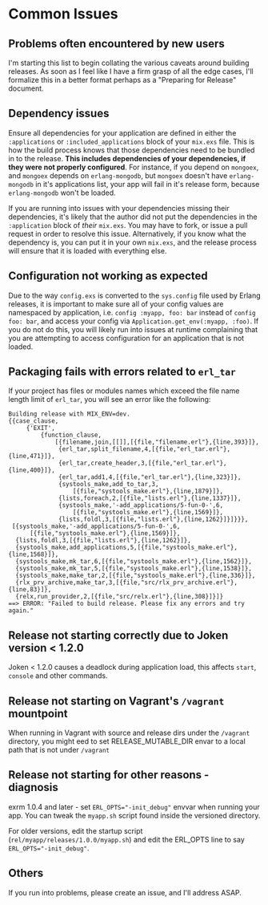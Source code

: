 # Common Issues

## Problems often encountered by new users

I'm starting this list to begin collating the various caveats around
building releases. As soon as I feel like I have a firm grasp of all the
edge cases, I'll formalize this in a better format perhaps as a
"Preparing for Release" document.


## Dependency issues

Ensure all dependencies for your application are defined in either the
`:applications` or `:included_applications` block of your `mix.exs` file. This is how the build
process knows that those dependencies need to be bundled in to the
release. **This includes dependencies of your dependencies, if they were
not properly configured**. For instance, if you depend on `mongoex`, and
`mongoex` depends on `erlang-mongodb`, but `mongoex` doesn't have `erlang-mongodb`
in it's applications list, your app will fail in it's release form,
because `erlang-mongodb` won't be loaded.

If you are running into issues with your dependencies missing their
dependencies, it's likely that the author did not put the dependencies in
the `:application` block of *their* `mix.exs`. You may have to fork, or
issue a pull request in order to resolve this issue. Alternatively, if
you know what the dependency is, you can put it in your own `mix.exs`, and
the release process will ensure that it is loaded with everything else.


## Configuration not working as expected

Due to the way `config.exs` is converted to the `sys.config` file used by
Erlang releases, it is important to make sure all of your config values are
namespaced by application, i.e. `config :myapp, foo: bar` instead of `config foo: bar`,
and access your config via `Application.get_env(:myapp, :foo)`. If you do not
do this, you will likely run into issues at runtime complaining that you are attempting
to access configuration for an application that is not loaded.

## Packaging fails with errors related to `erl_tar`

If your project has files or modules names which exceed the file name length limit of `erl_tar`,
you will see an error like the following:

```
Building release with MIX_ENV=dev.
{{case_clause,
     {'EXIT',
         {function_clause,
             [{filename,join,[[]],[{file,"filename.erl"},{line,393}]},
              {erl_tar,split_filename,4,[{file,"erl_tar.erl"},{line,471}]},
              {erl_tar,create_header,3,[{file,"erl_tar.erl"},{line,400}]},
              {erl_tar,add1,4,[{file,"erl_tar.erl"},{line,323}]},
              {systools_make,add_to_tar,3,
                  [{file,"systools_make.erl"},{line,1879}]},
              {lists,foreach,2,[{file,"lists.erl"},{line,1337}]},
              {systools_make,'-add_applications/5-fun-0-',6,
                  [{file,"systools_make.erl"},{line,1569}]},
              {lists,foldl,3,[{file,"lists.erl"},{line,1262}]}]}}},
 [{systools_make,'-add_applications/5-fun-0-',6,
      [{file,"systools_make.erl"},{line,1569}]},
  {lists,foldl,3,[{file,"lists.erl"},{line,1262}]},
  {systools_make,add_applications,5,[{file,"systools_make.erl"},{line,1568}]},
  {systools_make,mk_tar,6,[{file,"systools_make.erl"},{line,1562}]},
  {systools_make,mk_tar,5,[{file,"systools_make.erl"},{line,1538}]},
  {systools_make,make_tar,2,[{file,"systools_make.erl"},{line,336}]},
  {rlx_prv_archive,make_tar,3,[{file,"src/rlx_prv_archive.erl"},{line,83}]},
  {relx,run_provider,2,[{file,"src/relx.erl"},{line,308}]}]}
==> ERROR: "Failed to build release. Please fix any errors and try again."
```

## Release not starting correctly due to Joken version < 1.2.0

Joken < 1.2.0 causes a deadlock during application load, this affects `start`, `console`
and other commands.

## Release not starting on Vagrant's `/vagrant` mountpoint

When running in Vagrant with source and release dirs under the `/vagrant` directory, you might eed to set RELEASE_MUTABLE_DIR envar to a local path that is not under `/vagrant`

## Release not starting for other reasons - diagnosis

exrm 1.0.4 and later - set `ERL_OPTS="-init_debug"` envvar when running your app.
You can tweak the `myapp.sh` script found inside the versioned directory.

For older versions, edit the startup script (`rel/myapp/releases/1.0.0/myapp.sh`) and edit the ERL_OPTS line to say `ERL_OPTS="-init_debug"`.

## Others

If you run into problems, please create an issue, and I'll address ASAP.
